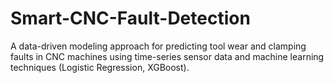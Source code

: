 # Smart-CNC-Fault-Detection
A data-driven modeling approach for predicting tool wear and clamping faults in CNC machines using time-series sensor data and machine learning techniques (Logistic Regression, XGBoost).
